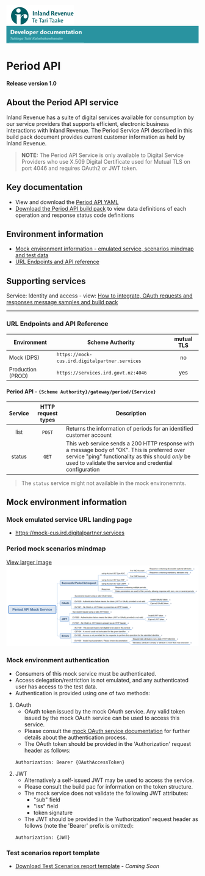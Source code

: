 
![IRD logo](../../Images/IRlogo.gif)
![Software Dev](../../Images/SoftwareDev.png)

# Period API 

#### Release version 1.0

## About the Period API service

Inland Revenue has a suite of digital services available for consumption by our service providers that supports efficient, electronic business interactions with Inland Revenue. 
The Period Service API described in this build pack document provides current customer information as held by Inland Revenue. 

>**NOTE:** The Period API Service is only available to Digital Service Providers who use X.509 Digital Certificate used for Mutual TLS on port 4046 and requires OAuth2 or JWT token.

## Key documentation

* View and download the [Period API YAML](Period%202020-09-30.yaml)
* [Download the Period API build pack](Build%20pack%20-%20Period%20API.pdf) to view data definitions of each operation and response status code definitions
	
## Environment information

* [Mock environment information - emulated service, scenarios mindmap and test data](#mock-environment-information)
* [URL Endpoints and API reference](#URL-endpoints)

## Supporting services

Service: Identity and access - view: [How to integrate, OAuth requests and responses message samples and build pack](https://github.com/InlandRevenue/Gateway_Services-Access/tree/master/Identity%20and%20Access)

---

### URL Endpoints and API Reference

| Environment | Scheme Authority | mutual TLS |
| --- | --- | :---: |
| Mock (DPS)| `https://mock-cus.ird.digitalpartner.services`| no |
| Production (PROD) | `https://services.ird.govt.nz:4046`| yes |

<a Period="API-REST-Reference"></a>
#### Period API - `{Scheme Authority}/gateway/period/{Service}`
| Service | HTTP request types | Description | 
| :--: | :--: | -- |
| list | `POST` | Returns the information of periods for an identified customer account | 
| status | `GET` | This web service sends a 200 HTTP response with a message body of "OK". This is preferred over service "ping" functionality as this should *only* be used to validate the service and credential configuration | 

> The `status` service might not available in the mock environemnts. 


<a Period="mock-environment-information"></a>
## Mock environment information

### Mock emulated service URL landing page 
* https://mock-cus.ird.digitalpartner.services

### Period mock scenarios mindmap

[View larger image](../images/Period%20API%20Mock%20Service.png)
![Mock Scenarios](../images/Period%20API%20Mock%20Service.png)

### Mock environment authentication
* Consumers of this mock service must be authenticated.
* Access delegation/restriction is not emulated, and any authenticated user has access to the test data.
* Authentication is provided using one of two methods:
 1. OAuth
	* OAuth token issued by the mock OAuth service. Any valid token issued by the mock OAuth service can be used to access this service.
	* Please consult the [mock OAuth service documentation](https://mock-oauth.ird.digitalpartner.services/) for further details about the authentication process.
	* The OAuth token should be provided in the 'Authorization' request header as follows:
	```
	Authorization: Bearer {OAuthAccessToken}
	```
 2. JWT
	* Alternatively a self-issued JWT may be used to access the service.
	* Please consult the build pac for information on the token structure.
	* The mock service does not validate the following JWT attributes:
		* "sub" field
		* "iss" field
		* token signature
	* The JWT should be provided in the 'Authorization' request header as follows (note the 'Bearer' prefix is omitted):
	```
	Authorization: {JWT}
	```

### Test scenarios report template

* [Download Test Scenarios report template](Period%20API-%20Test%20Report%20Template.docx) - *Coming Soon*

